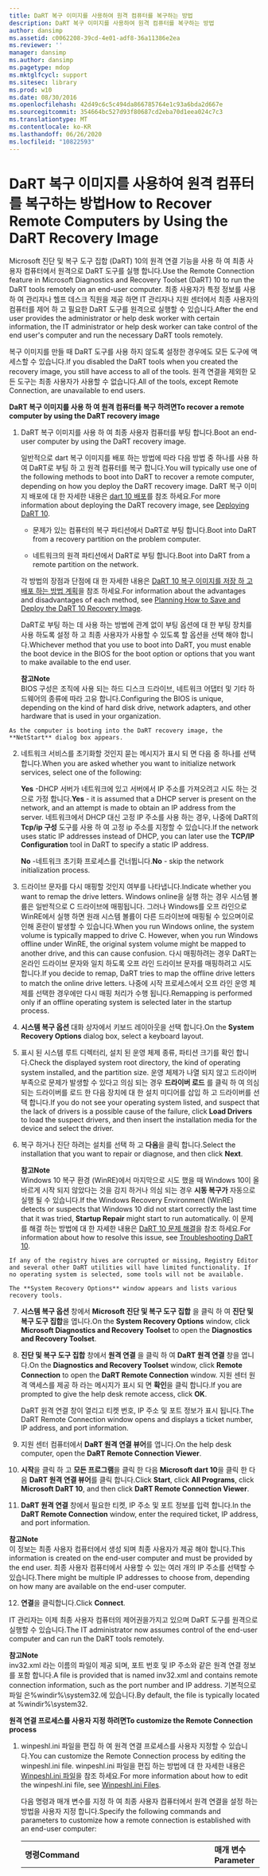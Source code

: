 ```yaml
---
title: DaRT 복구 이미지를 사용하여 원격 컴퓨터를 복구하는 방법
description: DaRT 복구 이미지를 사용하여 원격 컴퓨터를 복구하는 방법
author: dansimp
ms.assetid: c0062208-39cd-4e01-adf8-36a11386e2ea
ms.reviewer: ''
manager: dansimp
ms.author: dansimp
ms.pagetype: mdop
ms.mktglfcycl: support
ms.sitesec: library
ms.prod: w10
ms.date: 08/30/2016
ms.openlocfilehash: 42d49c6c5c494da866785764e1c93a6bda2d667e
ms.sourcegitcommit: 354664bc527d93f80687cd2eba70d1eea024c7c3
ms.translationtype: MT
ms.contentlocale: ko-KR
ms.lasthandoff: 06/26/2020
ms.locfileid: "10822593"
---
```

# <span data-ttu-id="4de39-103">DaRT 복구 이미지를 사용하여 원격 컴퓨터를 복구하는 방법</span><span class="sxs-lookup"><span data-stu-id="4de39-103">How to Recover Remote Computers by Using the DaRT Recovery Image</span></span>


<span data-ttu-id="4de39-104">Microsoft 진단 및 복구 도구 집합 (DaRT) 10의 원격 연결 기능을 사용 하 여 최종 사용자 컴퓨터에서 원격으로 DaRT 도구를 실행 합니다.</span><span class="sxs-lookup"><span data-stu-id="4de39-104">Use the Remote Connection feature in Microsoft Diagnostics and Recovery Toolset (DaRT) 10 to run the DaRT tools remotely on an end-user computer.</span></span> <span data-ttu-id="4de39-105">최종 사용자가 특정 정보를 사용 하 여 관리자나 헬프 데스크 직원을 제공 하면 IT 관리자나 지원 센터에서 최종 사용자의 컴퓨터를 제어 하 고 필요한 DaRT 도구를 원격으로 실행할 수 있습니다.</span><span class="sxs-lookup"><span data-stu-id="4de39-105">After the end user provides the administrator or help desk worker with certain information, the IT administrator or help desk worker can take control of the end user's computer and run the necessary DaRT tools remotely.</span></span>

<span data-ttu-id="4de39-106">복구 이미지를 만들 때 DaRT 도구를 사용 하지 않도록 설정한 경우에도 모든 도구에 액세스할 수 있습니다.</span><span class="sxs-lookup"><span data-stu-id="4de39-106">If you disabled the DaRT tools when you created the recovery image, you still have access to all of the tools.</span></span> <span data-ttu-id="4de39-107">원격 연결을 제외한 모든 도구는 최종 사용자가 사용할 수 없습니다.</span><span class="sxs-lookup"><span data-stu-id="4de39-107">All of the tools, except Remote Connection, are unavailable to end users.</span></span>

**<span data-ttu-id="4de39-108">DaRT 복구 이미지를 사용 하 여 원격 컴퓨터를 복구 하려면</span><span class="sxs-lookup"><span data-stu-id="4de39-108">To recover a remote computer by using the DaRT recovery image</span></span>**

1.  <span data-ttu-id="4de39-109">DaRT 복구 이미지를 사용 하 여 최종 사용자 컴퓨터를 부팅 합니다.</span><span class="sxs-lookup"><span data-stu-id="4de39-109">Boot an end-user computer by using the DaRT recovery image.</span></span>

    <span data-ttu-id="4de39-110">일반적으로 dart 복구 이미지를 배포 하는 방법에 따라 다음 방법 중 하나를 사용 하 여 DaRT로 부팅 하 고 원격 컴퓨터를 복구 합니다.</span><span class="sxs-lookup"><span data-stu-id="4de39-110">You will typically use one of the following methods to boot into DaRT to recover a remote computer, depending on how you deploy the DaRT recovery image.</span></span> <span data-ttu-id="4de39-111">DaRT 복구 이미지 배포에 대 한 자세한 내용은 [dart 10 배포](deploying-dart-10.md)를 참조 하세요.</span><span class="sxs-lookup"><span data-stu-id="4de39-111">For more information about deploying the DaRT recovery image, see [Deploying DaRT 10](deploying-dart-10.md).</span></span>

    -   <span data-ttu-id="4de39-112">문제가 있는 컴퓨터의 복구 파티션에서 DaRT로 부팅 합니다.</span><span class="sxs-lookup"><span data-stu-id="4de39-112">Boot into DaRT from a recovery partition on the problem computer.</span></span>

    -   <span data-ttu-id="4de39-113">네트워크의 원격 파티션에서 DaRT로 부팅 합니다.</span><span class="sxs-lookup"><span data-stu-id="4de39-113">Boot into DaRT from a remote partition on the network.</span></span>

    <span data-ttu-id="4de39-114">각 방법의 장점과 단점에 대 한 자세한 내용은 [DaRT 10 복구 이미지를 저장 하 고 배포 하는 방법 계획](planning-how-to-save-and-deploy-the-dart-10-recovery-image.md)을 참조 하세요.</span><span class="sxs-lookup"><span data-stu-id="4de39-114">For information about the advantages and disadvantages of each method, see [Planning How to Save and Deploy the DaRT 10 Recovery Image](planning-how-to-save-and-deploy-the-dart-10-recovery-image.md).</span></span>

    <span data-ttu-id="4de39-115">DaRT로 부팅 하는 데 사용 하는 방법에 관계 없이 부팅 옵션에 대 한 부팅 장치를 사용 하도록 설정 하 고 최종 사용자가 사용할 수 있도록 할 옵션을 선택 해야 합니다.</span><span class="sxs-lookup"><span data-stu-id="4de39-115">Whichever method that you use to boot into DaRT, you must enable the boot device in the BIOS for the boot option or options that you want to make available to the end user.</span></span>

    **<span data-ttu-id="4de39-116">참고</span><span class="sxs-lookup"><span data-stu-id="4de39-116">Note</span></span>**  
    <span data-ttu-id="4de39-117">BIOS 구성은 조직에 사용 되는 하드 디스크 드라이브, 네트워크 어댑터 및 기타 하드웨어의 종류에 따라 고유 합니다.</span><span class="sxs-lookup"><span data-stu-id="4de39-117">Configuring the BIOS is unique, depending on the kind of hard disk drive, network adapters, and other hardware that is used in your organization.</span></span>



~~~
As the computer is booting into the DaRT recovery image, the **NetStart** dialog box appears.
~~~

2. <span data-ttu-id="4de39-118">네트워크 서비스를 초기화할 것인지 묻는 메시지가 표시 되 면 다음 중 하나를 선택 합니다.</span><span class="sxs-lookup"><span data-stu-id="4de39-118">When you are asked whether you want to initialize network services, select one of the following:</span></span>

   <span data-ttu-id="4de39-119">**Yes** -DHCP 서버가 네트워크에 있고 서버에서 IP 주소를 가져오려고 시도 하는 것으로 가정 합니다.</span><span class="sxs-lookup"><span data-stu-id="4de39-119">**Yes** - it is assumed that a DHCP server is present on the network, and an attempt is made to obtain an IP address from the server.</span></span> <span data-ttu-id="4de39-120">네트워크에서 DHCP 대신 고정 IP 주소를 사용 하는 경우, 나중에 DaRT의 **Tcp/ip 구성** 도구를 사용 하 여 고정 ip 주소를 지정할 수 있습니다.</span><span class="sxs-lookup"><span data-stu-id="4de39-120">If the network uses static IP addresses instead of DHCP, you can later use the **TCP/IP Configuration** tool in DaRT to specify a static IP address.</span></span>

   <span data-ttu-id="4de39-121">**No** -네트워크 초기화 프로세스를 건너뜁니다.</span><span class="sxs-lookup"><span data-stu-id="4de39-121">**No** - skip the network initialization process.</span></span>

3. <span data-ttu-id="4de39-122">드라이브 문자를 다시 매핑할 것인지 여부를 나타냅니다.</span><span class="sxs-lookup"><span data-stu-id="4de39-122">Indicate whether you want to remap the drive letters.</span></span> <span data-ttu-id="4de39-123">Windows online을 실행 하는 경우 시스템 볼륨은 일반적으로 C 드라이브에 매핑됩니다. 그러나 Windows를 오프 라인으로 WinRE에서 실행 하면 원래 시스템 볼륨이 다른 드라이브에 매핑될 수 있으며이로 인해 혼란이 발생할 수 있습니다.</span><span class="sxs-lookup"><span data-stu-id="4de39-123">When you run Windows online, the system volume is typically mapped to drive C. However, when you run Windows offline under WinRE, the original system volume might be mapped to another drive, and this can cause confusion.</span></span> <span data-ttu-id="4de39-124">다시 매핑하려는 경우 DaRT는 온라인 드라이브 문자와 일치 하도록 오프 라인 드라이브 문자를 매핑하려고 시도 합니다.</span><span class="sxs-lookup"><span data-stu-id="4de39-124">If you decide to remap, DaRT tries to map the offline drive letters to match the online drive letters.</span></span> <span data-ttu-id="4de39-125">나중에 시작 프로세스에서 오프 라인 운영 체제를 선택한 경우에만 다시 매핑 처리가 수행 됩니다.</span><span class="sxs-lookup"><span data-stu-id="4de39-125">Remapping is performed only if an offline operating system is selected later in the startup process.</span></span>

4. <span data-ttu-id="4de39-126">**시스템 복구 옵션** 대화 상자에서 키보드 레이아웃을 선택 합니다.</span><span class="sxs-lookup"><span data-stu-id="4de39-126">On the **System Recovery Options** dialog box, select a keyboard layout.</span></span>

5. <span data-ttu-id="4de39-127">표시 된 시스템 루트 디렉터리, 설치 된 운영 체제 종류, 파티션 크기를 확인 합니다.</span><span class="sxs-lookup"><span data-stu-id="4de39-127">Check the displayed system root directory, the kind of operating system installed, and the partition size.</span></span> <span data-ttu-id="4de39-128">운영 체제가 나열 되지 않고 드라이버 부족으로 문제가 발생할 수 있다고 의심 되는 경우 **드라이버 로드** 를 클릭 하 여 의심 되는 드라이버를 로드 한 다음 장치에 대 한 설치 미디어를 삽입 하 고 드라이버를 선택 합니다.</span><span class="sxs-lookup"><span data-stu-id="4de39-128">If you do not see your operating system listed, and suspect that the lack of drivers is a possible cause of the failure, click **Load Drivers** to load the suspect drivers, and then insert the installation media for the device and select the driver.</span></span>

6. <span data-ttu-id="4de39-129">복구 하거나 진단 하려는 설치를 선택 하 고 **다음**을 클릭 합니다.</span><span class="sxs-lookup"><span data-stu-id="4de39-129">Select the installation that you want to repair or diagnose, and then click **Next**.</span></span>

   **<span data-ttu-id="4de39-130">참고</span><span class="sxs-lookup"><span data-stu-id="4de39-130">Note</span></span>**  
   <span data-ttu-id="4de39-131">Windows 10 복구 환경 (WinRE)에서 마지막으로 시도 했을 때 Windows 10이 올바르게 시작 되지 않았다는 것을 감지 하거나 의심 되는 경우 **시동 복구가** 자동으로 실행 될 수 있습니다.</span><span class="sxs-lookup"><span data-stu-id="4de39-131">If the Windows Recovery Environment (WinRE) detects or suspects that Windows 10 did not start correctly the last time that it was tried, **Startup Repair** might start to run automatically.</span></span> <span data-ttu-id="4de39-132">이 문제를 해결 하는 방법에 대 한 자세한 내용은 [DaRT 10 문제 해결](troubleshooting-dart-10.md)을 참조 하세요.</span><span class="sxs-lookup"><span data-stu-id="4de39-132">For information about how to resolve this issue, see [Troubleshooting DaRT 10](troubleshooting-dart-10.md).</span></span>



~~~
If any of the registry hives are corrupted or missing, Registry Editor and several other DaRT utilities will have limited functionality. If no operating system is selected, some tools will not be available.

The **System Recovery Options** window appears and lists various recovery tools.
~~~

7. <span data-ttu-id="4de39-133">**시스템 복구 옵션** 창에서 **Microsoft 진단 및 복구 도구 집합** 을 클릭 하 여 **진단 및 복구 도구 집합**을 엽니다.</span><span class="sxs-lookup"><span data-stu-id="4de39-133">On the **System Recovery Options** window, click **Microsoft Diagnostics and Recovery Toolset** to open the **Diagnostics and Recovery Toolset**.</span></span>

8. <span data-ttu-id="4de39-134">**진단 및 복구 도구 집합** 창에서 **원격 연결** 을 클릭 하 여 **DaRT 원격 연결** 창을 엽니다.</span><span class="sxs-lookup"><span data-stu-id="4de39-134">On the **Diagnostics and Recovery Toolset** window, click **Remote Connection** to open the **DaRT Remote Connection** window.</span></span> <span data-ttu-id="4de39-135">지원 센터 원격 액세스를 제공 하 라는 메시지가 표시 되 면 **확인**을 클릭 합니다.</span><span class="sxs-lookup"><span data-stu-id="4de39-135">If you are prompted to give the help desk remote access, click **OK**.</span></span>

   <span data-ttu-id="4de39-136">DaRT 원격 연결 창이 열리고 티켓 번호, IP 주소 및 포트 정보가 표시 됩니다.</span><span class="sxs-lookup"><span data-stu-id="4de39-136">The DaRT Remote Connection window opens and displays a ticket number, IP address, and port information.</span></span>

9. <span data-ttu-id="4de39-137">지원 센터 컴퓨터에서 **DaRT 원격 연결 뷰어**를 엽니다.</span><span class="sxs-lookup"><span data-stu-id="4de39-137">On the help desk computer, open the **DaRT Remote Connection Viewer**.</span></span>

10. <span data-ttu-id="4de39-138">**시작**을 클릭 하 고 **모든 프로그램**을 클릭 한 다음 **Microsoft dart 10**을 클릭 한 다음 **DaRT 원격 연결 뷰어**를 클릭 합니다.</span><span class="sxs-lookup"><span data-stu-id="4de39-138">Click **Start**, click **All Programs**, click **Microsoft DaRT 10**, and then click **DaRT Remote Connection Viewer**.</span></span>

11. <span data-ttu-id="4de39-139">**DaRT 원격 연결** 창에서 필요한 티켓, IP 주소 및 포트 정보를 입력 합니다.</span><span class="sxs-lookup"><span data-stu-id="4de39-139">In the **DaRT Remote Connection** window, enter the required ticket, IP address, and port information.</span></span>

   **<span data-ttu-id="4de39-140">참고</span><span class="sxs-lookup"><span data-stu-id="4de39-140">Note</span></span>**  
   <span data-ttu-id="4de39-141">이 정보는 최종 사용자 컴퓨터에서 생성 되며 최종 사용자가 제공 해야 합니다.</span><span class="sxs-lookup"><span data-stu-id="4de39-141">This information is created on the end-user computer and must be provided by the end user.</span></span> <span data-ttu-id="4de39-142">최종 사용자 컴퓨터에서 사용할 수 있는 여러 개의 IP 주소를 선택할 수 있습니다.</span><span class="sxs-lookup"><span data-stu-id="4de39-142">There might be multiple IP addresses to choose from, depending on how many are available on the end-user computer.</span></span>



12. <span data-ttu-id="4de39-143">**연결**을 클릭합니다.</span><span class="sxs-lookup"><span data-stu-id="4de39-143">Click **Connect**.</span></span>

<span data-ttu-id="4de39-144">IT 관리자는 이제 최종 사용자 컴퓨터의 제어권을가지고 있으며 DaRT 도구를 원격으로 실행할 수 있습니다.</span><span class="sxs-lookup"><span data-stu-id="4de39-144">The IT administrator now assumes control of the end-user computer and can run the DaRT tools remotely.</span></span>

**<span data-ttu-id="4de39-145">참고</span><span class="sxs-lookup"><span data-stu-id="4de39-145">Note</span></span>**  
<span data-ttu-id="4de39-146">inv32.xml 라는 이름의 파일이 제공 되며, 포트 번호 및 IP 주소와 같은 원격 연결 정보를 포함 합니다.</span><span class="sxs-lookup"><span data-stu-id="4de39-146">A file is provided that is named inv32.xml and contains remote connection information, such as the port number and IP address.</span></span> <span data-ttu-id="4de39-147">기본적으로 파일 은%windir%\\system32.에 있습니다.</span><span class="sxs-lookup"><span data-stu-id="4de39-147">By default, the file is typically located at %windir%\\system32.</span></span>



**<span data-ttu-id="4de39-148">원격 연결 프로세스를 사용자 지정 하려면</span><span class="sxs-lookup"><span data-stu-id="4de39-148">To customize the Remote Connection process</span></span>**

1. <span data-ttu-id="4de39-149">winpeshl.ini 파일을 편집 하 여 원격 연결 프로세스를 사용자 지정할 수 있습니다.</span><span class="sxs-lookup"><span data-stu-id="4de39-149">You can customize the Remote Connection process by editing the winpeshl.ini file.</span></span> <span data-ttu-id="4de39-150">winpeshl.ini 파일을 편집 하는 방법에 대 한 자세한 내용은 [Winpeshl.ini 파일](https://go.microsoft.com/fwlink/?LinkId=219413)을 참조 하세요.</span><span class="sxs-lookup"><span data-stu-id="4de39-150">For more information about how to edit the winpeshl.ini file, see [Winpeshl.ini Files](https://go.microsoft.com/fwlink/?LinkId=219413).</span></span>

   <span data-ttu-id="4de39-151">다음 명령과 매개 변수를 지정 하 여 최종 사용자 컴퓨터에서 원격 연결을 설정 하는 방법을 사용자 지정 합니다.</span><span class="sxs-lookup"><span data-stu-id="4de39-151">Specify the following commands and parameters to customize how a remote connection is established with an end-user computer:</span></span>

   <table>
   <colgroup>
   <col width="33%" />
   <col width="33%" />
   <col width="33%" />
   </colgroup>
   <thead>
   <tr class="header">
   <th align="left"><span data-ttu-id="4de39-152">명령</span><span class="sxs-lookup"><span data-stu-id="4de39-152">Command</span></span></th>
   <th align="left"><span data-ttu-id="4de39-153">매개 변수</span><span class="sxs-lookup"><span data-stu-id="4de39-153">Parameter</span></span></th>
   <th align="left"><span data-ttu-id="4de39-154">설명</span><span class="sxs-lookup"><span data-stu-id="4de39-154">Description</span></span></th>
   </tr>
   </thead>
   <tbody>
   <tr class="odd">
   <td align="left"><p><strong><span data-ttu-id="4de39-155">RemoteRecovery.exe</span><span class="sxs-lookup"><span data-stu-id="4de39-155">RemoteRecovery.exe</span></span></strong></p></td>
   <td align="left"><p><span data-ttu-id="4de39-156">-nomessage</span><span class="sxs-lookup"><span data-stu-id="4de39-156">-nomessage</span></span></p></td>
   <td align="left"><p><span data-ttu-id="4de39-157">확인 메시지가 표시 되지 않도록 지정 합니다.</span><span class="sxs-lookup"><span data-stu-id="4de39-157">Specifies that the confirmation prompt is not displayed.</span></span> <strong><span data-ttu-id="4de39-158">원격 연결은 </strong> 최종 사용자가 &quot; 확인 메시지에 Yes로 응답 한 것 처럼 계속 됩니다 &quot; .</span><span class="sxs-lookup"><span data-stu-id="4de39-158">Remote Connection</strong> continues just as if the end user had responded &quot;Yes&quot; to the confirmation prompt.</span></span></p></td>
   </tr>
   <tr class="even">
   <td align="left"><p><strong><span data-ttu-id="4de39-159">WaitForConnection.exe</span><span class="sxs-lookup"><span data-stu-id="4de39-159">WaitForConnection.exe</span></span></strong></p></td>
   <td align="left"><p><span data-ttu-id="4de39-160">none</span><span class="sxs-lookup"><span data-stu-id="4de39-160">none</span></span></p></td>
   <td align="left"><p><span data-ttu-id="4de39-161"><strong>원격 연결이 실행 되 고 </strong> 있지 않거나 최종 사용자 컴퓨터에 유효한 연결이 설정 될 때까지 사용자 지정 스크립트가 계속 진행 되지 않도록 합니다.</span><span class="sxs-lookup"><span data-stu-id="4de39-161">Prevents a custom script from continuing until either <strong>Remote Connection</strong> is not running or a valid connection is established with the end-user computer.</span></span></p>
   <div class="alert">
   <strong><span data-ttu-id="4de39-162">중요</span><span class="sxs-lookup"><span data-stu-id="4de39-162">Important</span></span></strong><br/><p><span data-ttu-id="4de39-163">이 명령은 독립적으로 지정 된 경우 기능을 사용 하지 않습니다.</span><span class="sxs-lookup"><span data-stu-id="4de39-163">This command serves no function if it is specified independently.</span></span> <span data-ttu-id="4de39-164">올바르게 작동 하려면 스크립트에서 지정 해야 합니다.</span><span class="sxs-lookup"><span data-stu-id="4de39-164">It must be specified in a script to function correctly.</span></span></p>
   </div>
   <div>

   </div></td>
   </tr>
   </tbody>
   </table>



2. <span data-ttu-id="4de39-165">다음은 DaRT로 부팅 하려고 하는 즉시 **원격 연결** 도구를 열기 위해 사용자 지정 된 winpeshl.ini 파일의 예입니다.</span><span class="sxs-lookup"><span data-stu-id="4de39-165">The following is an example of a winpeshl.ini file that is customized to open the **Remote Connection** tool as soon as an attempt is made to boot into DaRT:</span></span>

   ```ini
   [LaunchApps]
   "%windir%\system32\netstart.exe -network -remount"
   "cmd /C start %windir%\system32\RemoteRecovery.exe -nomessage"
   "%windir%\system32\WaitForConnection.exe"
   "%SYSTEMDRIVE%\sources\recovery\recenv.exe"
   ```

<span data-ttu-id="4de39-166">DaRT가 시작 되 면 RAM 디스크에 \\Windows\\System32\\에서 파일 inv32.xml 만들어집니다.</span><span class="sxs-lookup"><span data-stu-id="4de39-166">When DaRT starts, it creates the file inv32.xml in \\Windows\\System32\\ on the RAM disk.</span></span> <span data-ttu-id="4de39-167">이 파일에는 연결 정보 (IP 주소, 포트, 티켓 번호)가 포함 되어 있습니다.</span><span class="sxs-lookup"><span data-stu-id="4de39-167">This file contains connection information: IP address, port, and ticket number.</span></span> <span data-ttu-id="4de39-168">이 파일을 네트워크 공유에 복사 하 여 지원 센터 워크플로를 트리거할 수 있습니다.</span><span class="sxs-lookup"><span data-stu-id="4de39-168">You can copy this file to a network share to trigger a Help desk workflow.</span></span> <span data-ttu-id="4de39-169">예를 들어 사용자 지정 프로그램은 연결 파일에 대 한 네트워크 공유를 확인 한 다음 지원 티켓을 만들거나 전자 메일 알림을 보낼 수 있습니다.</span><span class="sxs-lookup"><span data-stu-id="4de39-169">For example, a custom program can check the network share for connection files, and then create a support ticket or send email notifications.</span></span>

**<span data-ttu-id="4de39-170">명령 프롬프트에서 원격 연결 뷰어를 실행 하려면</span><span class="sxs-lookup"><span data-stu-id="4de39-170">To run the Remote Connection Viewer at the command prompt</span></span>**

1.  <span data-ttu-id="4de39-171">명령 프롬프트에서 **DaRT 원격 연결 뷰어** 를 실행 하려면 **DartRemoteViewer.exe** 명령을 지정 하 고 다음 매개 변수를 사용 합니다.</span><span class="sxs-lookup"><span data-stu-id="4de39-171">To run the **DaRT Remote Connection Viewer** at the command prompt, specify the **DartRemoteViewer.exe** command and use the following parameters:</span></span>

    <table>
    <colgroup>
    <col width="50%" />
    <col width="50%" />
    </colgroup>
    <thead>
    <tr class="header">
    <th align="left"><span data-ttu-id="4de39-172">매개 변수</span><span class="sxs-lookup"><span data-stu-id="4de39-172">Parameter</span></span></th>
    <th align="left"><span data-ttu-id="4de39-173">설명</span><span class="sxs-lookup"><span data-stu-id="4de39-173">Description</span></span></th>
    </tr>
    </thead>
    <tbody>
    <tr class="odd">
    <td align="left"><p><span data-ttu-id="4de39-174">-ticket = &lt; <em> ticketnumber</em>&gt;</span><span class="sxs-lookup"><span data-stu-id="4de39-174">-ticket=&lt;<em>ticketnumber</em>&gt;</span></span></p></td>
    <td align="left"><p><span data-ttu-id="4de39-175">여기서 &lt; <em> ticketnumber </em> &gt; 는 대시를 포함 하 여 원격 연결에 의해 생성 되는 티켓 번호입니다.</span><span class="sxs-lookup"><span data-stu-id="4de39-175">Where &lt;<em>ticketnumber</em>&gt; is the ticket number, including the dashes, that is generated by Remote Connection.</span></span></p></td>
    </tr>
    <tr class="even">
    <td align="left"><p><span data-ttu-id="4de39-176">-ipaddress = &lt; <em> ipaddress</em>&gt;</span><span class="sxs-lookup"><span data-stu-id="4de39-176">-ipaddress=&lt;<em>ipaddress</em>&gt;</span></span></p></td>
    <td align="left"><p><span data-ttu-id="4de39-177">여기서 &lt; <em> Ipaddress </em> &gt; 는 원격 연결에 의해 생성 되는 IP 주소입니다.</span><span class="sxs-lookup"><span data-stu-id="4de39-177">Where &lt;<em>ipaddress</em>&gt; is the IP address that is generated by Remote Connection.</span></span></p></td>
    </tr>
    <tr class="odd">
    <td align="left"><p><span data-ttu-id="4de39-178">-port = &lt; <em> port</em>&gt;</span><span class="sxs-lookup"><span data-stu-id="4de39-178">-port=&lt;<em>port</em>&gt;</span></span></p></td>
    <td align="left"><p><span data-ttu-id="4de39-179">여기서 &lt; <em> 포트는 </em> &gt; 지정 된 IP 주소에 해당 하는 포트입니다.</span><span class="sxs-lookup"><span data-stu-id="4de39-179">Where &lt;<em>port</em>&gt; is the port that corresponds to the specified IP address.</span></span></p></td>
    </tr>
    </tbody>
    </table>



~~~
**Note**  
The variables for these parameters are created on the end-user computer and must be provided by the end user.
~~~



2. <span data-ttu-id="4de39-180">세 개의 매개 변수가 모두 지정 되 고 데이터가 유효 하면 프로그램을 시작할 때 즉시 연결을 시도 합니다.</span><span class="sxs-lookup"><span data-stu-id="4de39-180">If all three parameters are specified and the data is valid, a connection is immediately tried when the program starts.</span></span> <span data-ttu-id="4de39-181">매개 변수가 유효 하지 않은 경우에는 지정 된 매개 변수가 없는 것 처럼 프로그램이 시작 됩니다.</span><span class="sxs-lookup"><span data-stu-id="4de39-181">If any parameter is not valid, the program starts as if there were no parameters specified.</span></span>

## <span data-ttu-id="4de39-182">관련 항목</span><span class="sxs-lookup"><span data-stu-id="4de39-182">Related topics</span></span>


[<span data-ttu-id="4de39-183">DaRT 10 작업</span><span class="sxs-lookup"><span data-stu-id="4de39-183">Operations for DaRT 10</span></span>](operations-for-dart-10.md)

[<span data-ttu-id="4de39-184">DaRT 10을 사용하여 컴퓨터 복구</span><span class="sxs-lookup"><span data-stu-id="4de39-184">Recovering Computers Using DaRT 10</span></span>](recovering-computers-using-dart-10.md)










